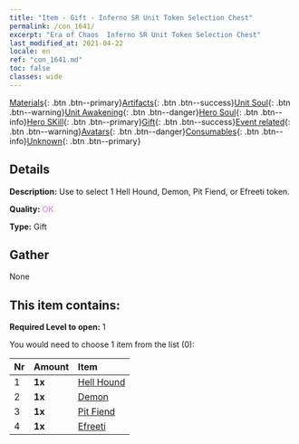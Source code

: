 ```yaml
---
title: "Item - Gift - Inferno SR Unit Token Selection Chest"
permalink: /con_1641/
excerpt: "Era of Chaos  Inferno SR Unit Token Selection Chest"
last_modified_at: 2021-04-22
locale: en
ref: "con_1641.md"
toc: false
classes: wide
---
```

 [Materials](/Items/){: .btn .btn--primary}[Artifacts](/Items/Artifacts/){: .btn .btn--success}[Unit Soul](/Items/UnitSoul/){: .btn .btn--warning}[Unit Awakening](/Items/UnitAwakening/){: .btn .btn--danger}[Hero Soul](/Items/HeroSoul/){: .btn .btn--info}[Hero SKill](/Items/HeroSkill/){: .btn .btn--primary}[Gift](/Items/Gift/){: .btn .btn--success}[Event related](/Items/Events/){: .btn .btn--warning}[Avatars](/Items/Avatars/){: .btn .btn--danger}[Consumables](/Items/Consumables/){: .btn .btn--info}[Unknown](/Items/Unknown/){: .btn .btn--primary}

## Details
 **Description:** Use to select 1 Hell Hound, Demon, Pit Fiend, or Efreeti token.

 **Quality:** <span style="color: #DA70D6">OK</span>

 **Type:** Gift

## Gather

  None

## This item contains:

 **Required Level to open:** 1

 You would need to choose 1 item from the list (0):

  | Nr | Amount |     Item    |
  |:---|:-------|:------------|
  | 1 |  **1x** | [Hell Hound](/Items/unt_228/) |  | 
  | 2 |  **1x** | [Demon](/Items/unt_229/) |  | 
  | 3 |  **1x** | [Pit Fiend](/Items/unt_230/) |  | 
  | 4 |  **1x** | [Efreeti](/Items/unt_231/) |  | 
